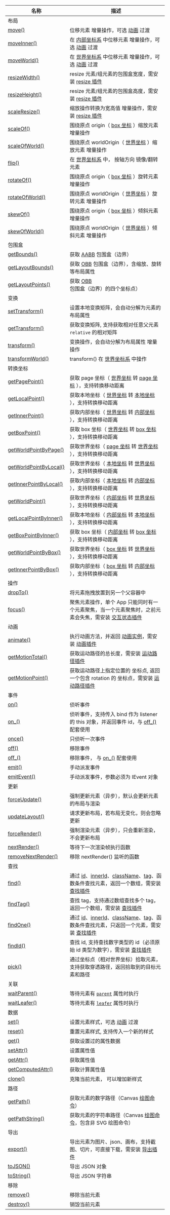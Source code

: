 | 名称                                                                                                                                                | 描述                                                                                                                                                                                                                     |
| --------------------------------------------------------------------------------------------------------------------------------------------------- | ------------------------------------------------------------------------------------------------------------------------------------------------------------------------------------------------------------------------ |
| 布局                                                                                                                                                |                                                                                                                                                                                                                          |
| [move()](/reference/UI/position.md#move-addx-number-ipointdata-addy-0-transition-itranstion)                                                        | 位移元素 <badge>增量操作</badge>，可选 [动画](/guide/plugin/animate.md) 过渡                                                                                                                                             |
| [moveInner()](/reference/UI/position.md#moveinner-addx-number-ipointdata-addy-0-transition-itranstion)                                              | 在 [内部坐标系](/guide/advanced/coordinate.md) 中位移元素 <badge>增量操作</badge>，可选 [动画](/guide/plugin/animate.md) 过渡                                                                                            |
| [moveWorld()](/reference/UI/position.md#moveworld-addworldx-number-ipointdata-addworldy-0-transition-itranstion)                                    | 在 [世界坐标系](/guide/advanced/coordinate.md#world-世界坐标系) 中位移元素 <badge>增量操作</badge>，可选 [动画](/guide/plugin/animate.md) 过渡                                                                           |
| [resizeWidth()](/reference/UI/resize.md#resizewidth-width-number)                                                                                   | resize 元素/组元素的包围盒宽度，需安装 [resize 插件](/plugin/in/resize/index.md)                                                                                                                                         |
| [resizeHeight()](/reference/UI/resize.md#resizeheight-height-number)                                                                                | resize 元素/组元素的包围盒高度，需安装 [resize 插件](/plugin/in/resize/index.md)                                                                                                                                         |
| [scaleResize()](/reference/UI/resize.md#scaleresize-scalex-number-scaley-scalex)                                                                    | 缩放操作转换为宽高值 <badge>增量操作</badge>，需安装 [resize 插件](/plugin/in/resize/index.md)                                                                                                                           |
| [scaleOf()](/reference/UI/scale.md#scaleof-origin-ialign-ipointdata-multiplyscalex-number-multiplyscaley-multiplyscalex-resize-boolean)             | 围绕原点 origin（ [box 坐标](/guide/advanced/coordinate.md#box-坐标系) ）缩放元素 <badge>增量操作</badge>                                                                                                                |
| [scaleOfWorld()](/reference/UI/scale.md#scaleofworld-worldorigin-ipointdata-multiplyscalex-number-multiplyscaley-addscalex-resize-boolean)          | 围绕原点 worldOrigin（ [世界坐标](/guide/advanced/coordinate.md#world-世界坐标系) ）缩放元素 <badge>增量操作</badge>                                                                                                     |
| [flip()](/reference/UI/flip.md)                                                                                                                     | 在 [世界坐标系](/guide/advanced/coordinate.md#world-世界坐标系) 中， 按轴方向 镜像/翻转元素                                                                                                                              |
| [rotateOf()](/reference/UI/rotation.md#rotateof-origin-ialign-ipointdata-addrotation-number)                                                        | 围绕原点 origin（ [box 坐标](/guide/advanced/coordinate.md#box-坐标系) ）旋转元素 <badge>增量操作</badge>                                                                                                                |
| [rotateOfWorld()](/reference/UI/rotation.md#rotateofworld-worldorigin-ipointdata-addrotation-number)                                                | 围绕原点 worldOrigin（ [世界坐标](/guide/advanced/coordinate.md#world-世界坐标系) ）旋转元素 <badge>增量操作</badge>                                                                                                     |
| [skewOf()](/reference/UI/skew.md#skewof-origin-ialign-ipointdata-addskewx-number-addskewy-0-resize-boolean)                                         | 围绕原点 origin（ [box 坐标](/guide/advanced/coordinate.md#box-坐标系) ）倾斜元素 <badge>增量操作</badge>                                                                                                                |
| [skewOfWorld()](/reference/UI/skew.md#skewofworld-worldorigin-ipointdata-addskewx-number-addskewy-0-resize-boolean)                                 | 围绕原点 worldOrigin（ [世界坐标](/guide/advanced/coordinate.md#world-世界坐标系) ）倾斜元素 <badge>增量操作</badge>                                                                                                     |
| 包围盒                                                                                                                                              |                                                                                                                                                                                                                          |
| [getBounds()](/reference/UI/bounds.md#getbounds-type-iboundstype-box-relative-ilocationtype-ui-world-iboundsdata)                                   | 获取 [AABB](/reference/UI/bounds.md) 包围盒（边界）                                                                                                                                                                      |
| [getLayoutBounds()](/reference/UI/bounds.md#getlayoutbounds-type-iboundstype-box-relative-ilocationtype-ui-world-unscale-boolean-ilayoutboundsdata) | 获取 [OBB](/reference/UI/bounds.md) 包围盒（边界），含缩放、旋转等布局属性                                                                                                                                               |
| [getLayoutPoints()](/reference/UI/bounds.md#getlayoutpoints-type-iboundstype-box-relative-ilocationtype-ui-world-ipointdata)                        | 获取 [OBB](/reference/UI/bounds.md) 包围盒（边界）的四个坐标点）                                                                                                                                                         |
| 变换                                                                                                                                                |                                                                                                                                                                                                                          |
| [setTransform()](/reference/UI/transform.md#settransform-matrix-imatrixdata)                                                                        | 设置本地变换矩阵，会自动分解为元素的布局属性                                                                                                                                                                             |
| [getTransform()](/reference/UI/transform.md#gettransform-relative-ilocationtype-ui-local-imatrixdata)                                               | 获取变换矩阵, 支持获取相对任意父元素 `relative` 的相对矩阵                                                                                                                                                               |
| [transform()](/reference/UI/transform.md#transform-matrix-imatrixdata)                                                                              | 变换操作，会自动分解为布局属性 <badge>增量操作</badge>                                                                                                                                                                   |
| [transformWorld()](/reference/UI/transform.md#transformworld-worldtransform-imatrixdata)                                                            | transform() 在 [世界坐标系](/guide/advanced/coordinate.md#world-世界坐标系) 中操作                                                                                                                                       |
| 转换坐标                                                                                                                                            |                                                                                                                                                                                                                          |
| [getPagePoint()](/reference/UI/point/index.md#转换世界坐标)                                                                                         | 获取 page 坐标（ [世界坐标](/guide/advanced/coordinate.md#world-世界坐标系) 转 [page 坐标](/guide/advanced/coordinate.md#page-场景坐标系) ），支持转换移动距离                                                           |
| [getLocalPoint()](/reference/UI/point/index.md#转换世界坐标)                                                                                        | 获取本地坐标（ [世界坐标](/guide/advanced/coordinate.md#world-世界坐标系) 转 [本地坐标](/guide/advanced/coordinate.md#local-本地坐标系) ），支持转换移动距离                                                             |
| [getInnerPoint()](/reference/UI/point/index.md#转换世界坐标)                                                                                        | 获取内部坐标（ [世界坐标](/guide/advanced/coordinate.md#world-世界坐标系) 转 [内部坐标](/guide/advanced/coordinate.md#inner-内部坐标系) ），支持转换移动距离                                                             |
| [getBoxPoint()](/reference/UI/point/index.md#转换世界坐标)                                                                                          | 获取 box 坐标（ [世界坐标](/guide/advanced/coordinate.md#world-世界坐标系) 转 [box 坐标](/guide/advanced/coordinate.md#box-坐标系) ），支持转换移动距离                                                                  |
| [getWorldPointByPage()](/reference/UI/point/index.md#转换-page-坐标)                                                                                | 获取世界坐标（ [page 坐标](/guide/advanced/coordinate.md#page-场景坐标系) 转 [世界坐标](/guide/advanced/coordinate.md#world-世界坐标系) ），支持转换移动距离                                                             |
| [getWorldPointByLocal()](/reference/UI/point/index.md#转换本地坐标)                                                                                 | 获取世界坐标（ [本地坐标](/guide/advanced/coordinate.md#local-本地坐标系) 转 [世界坐标](/guide/advanced/coordinate.md#world-世界坐标系) ），支持转换移动距离                                                             |
| [getInnerPointByLocal()](/reference/UI/point/index.md#转换本地坐标)                                                                                 | 获取内部坐标（ [本地坐标](/guide/advanced/coordinate.md#local-本地坐标系) 转 [内部坐标](/guide/advanced/coordinate.md#inner-内部坐标系) ），支持转换移动距离                                                             |
| [getWorldPoint()](/reference/UI/point/index.md#转换内部坐标)                                                                                        | 获取世界坐标（ [内部坐标](/guide/advanced/coordinate.md#inner-内部坐标系) 转 [世界坐标](/guide/advanced/coordinate.md#world-世界坐标系) ），支持转换移动距离                                                             |
| [getLocalPointByInner()](/reference/UI/point/index.md#转换内部坐标)                                                                                 | 获取本地坐标（ [内部坐标](/guide/advanced/coordinate.md#inner-内部坐标系) 转 [本地坐标](/guide/advanced/coordinate.md#local-本地坐标系) ），支持转换移动距离                                                             |
| [getBoxPointByInner()](/reference/UI/point/index.md#转换内部坐标)                                                                                   | 获取 box 坐标（ [内部坐标](/guide/advanced/coordinate.md#inner-内部坐标系) 转 [box 坐标](/guide/advanced/coordinate.md#box-坐标系) ），支持转换移动距离                                                                  |
| [getWorldPointByBox()](/reference/UI/point/index.md#转换内部坐标)                                                                                   | 获取世界坐标（ [box 坐标](/guide/advanced/coordinate.md#box-坐标系) 转 [世界坐标](/guide/advanced/coordinate.md#world-世界坐标系) ），支持转换移动距离                                                                   |
| [getInnerPointByBox()](/reference/UI/point/index.md#转换内部坐标)                                                                                   | 获取内部坐标（ [box 坐标](/guide/advanced/coordinate.md#box-坐标系) 转 [内部坐标](/guide/advanced/coordinate.md#inner-内部坐标系) ），支持转换移动距离                                                                   |
| 操作                                                                                                                                                |                                                                                                                                                                                                                          |
| [dropTo()](/reference/UI/dropTo.md)                                                                                                                 | 将元素拖拽放置到另一个父容器中                                                                                                                                                                                           |
| [focus()](/reference/UI/state/focus.md#focus-value-boolean)                                                                                         | 聚焦元素操作，单个 App 只能同时有一个元素聚焦，当一个元素聚焦时，之前元素会失焦，需安装 [交互状态插件](/plugin/in/state/index.md)                                                                                        |
| 动画                                                                                                                                                |                                                                                                                                                                                                                          |
| [animate()](/reference/UI/animate.md)                                                                                                               | 执行动画方法，并返回 [动画实例](/plugin/in/animate/index.md#animate-类)，需安装 [动画插件](/plugin/in/animate/index.md)                                                                                                  |
| [getMotionTotal()](/reference/UI/getMotionTotal.md)                                                                                                 | 获取运动路径的总长度，需安装 [运动路径插件](/plugin/in/motion-path/index.md)                                                                                                                                             |
| [getMotionPoint()](/reference/UI/getMotionPoint.md)                                                                                                 | 获取运动路径上指定位置的 坐标点, 返回一个包含 rotation 的 坐标点，需安装 [运动路径插件](/plugin/in/motion-path/index.md)                                                                                                 |
| 事件                                                                                                                                                |                                                                                                                                                                                                                          |
| [on()](/reference/UI/on.md#on-type-string-string-listener-ieventlistener-options-ieventoption)                                                      | 侦听事件                                                                                                                                                                                                                 |
| [on\_()](/reference/UI/on.md#on-type-string-string-listener-ieventlistener-bind-iobject-options-ieventoption-ieventlistenerid)                      | 侦听事件，支持传入 bind 作为 listener 的 this 对象，并返回事件 id，与 [off\_()](/reference/UI/off.md#off) 配套使用                                                                                                       |
| [once()](/reference/UI/on.md#once-type-string-string-listener-ieventlistener-capture-boolean)                                                       | 只侦听一次事件                                                                                                                                                                                                           |
| [off()](/reference/UI/off.md)                                                                                                                       | 移除事件                                                                                                                                                                                                                 |
| [off\_()](/reference/UI/off.md)                                                                                                                     | 移除事件， 与 [on\_()](/reference/UI/on.md#on_) 配套使用                                                                                                                                                                 |
| [emit()](/reference/UI/emit.md)                                                                                                                     | 手动派发事件                                                                                                                                                                                                             |
| [emitEvent()](/reference/UI/emit.md)                                                                                                                | 手动派发事件，参数必须为 IEvent 对象                                                                                                                                                                                     |
| 更新                                                                                                                                                |                                                                                                                                                                                                                          |
| [forceUpdate()](/reference/UI/forceUpdate.md)                                                                                                       | 强制更新元素（异步），默认会更新元素的布局与渲染                                                                                                                                                                         |
| [updateLayout()](/reference/UI/forceUpdate.md#updatelayout)                                                                                         | 请求更新布局，若布局无变化，则会忽略更新                                                                                                                                                                                 |
| [forceRender()](/reference/UI/forceRender.md)                                                                                                       | 强制渲染元素（异步），只会重新渲染，不会更新布局                                                                                                                                                                         |
| [nextRender()](/reference/UI/nextRender.md)                                                                                                         | 等待下一次渲染帧执行函数                                                                                                                                                                                                 |
| [removeNextRender()](/reference/UI/nextRender.md)                                                                                                   | 移除 nextRender() 监听的函数                                                                                                                                                                                             |
| 查找                                                                                                                                                |                                                                                                                                                                                                                          |
| [find()](/reference/UI/find.md)                                                                                                                     | 通过 [id](/reference/UI/id.md)、[innerId](/reference/UI/innerId.md)、[className](/reference/UI/className.md)、[tag](/reference/UI/tag.md)、函数条件查找元素，返回一个数组，需安装 [查找插件](/plugin/in/find/index.md)   |
| [findTag()](/reference/UI/find.md)                                                                                                                  | 查找 tag，支持通过数组查找多个 tag，返回一个数组，需安装 [查找插件](/plugin/in/find/index.md)                                                                                                                            |
| [findOne()](/reference/UI/findOne.md)                                                                                                               | 通过 [id](/reference/UI/id.md)、[innerId](/reference/UI/innerId.md)、[className](/reference/UI/className.md)、[tag](/reference/UI/tag.md)、函数条件查找元素，只返回一个元素，需安装 [查找插件](/plugin/in/find/index.md) |
| [findId()](/reference/UI/findOne.md)                                                                                                                | 查找 id, 支持查找数字类型的 id（必须原始 id 类型为数字），需安装 [查找插件](/plugin/in/find/index.md)                                                                                                                    |
| [pick()](/reference/UI/pick.md)                                                                                                                     | 通过坐标点（相对世界坐标）拾取元素，支持获取穿透路径，返回拾取到的目标元素和路径                                                                                                                                         |
| 关联                                                                                                                                                |                                                                                                                                                                                                                          |
| [waitParent()](/reference/UI/parent.md#waitparent-item-function-bind-object)                                                                        | 等待元素有 [`parent`](/reference/UI/parent.md) 属性时执行                                                                                                                                                                |
| [waitLeafer()](/reference/UI/leafer.md#waitleafer-item-function-bind-object)                                                                        | 等待元素有 [`leafer`](/reference/UI/leafer.md) 属性时执行                                                                                                                                                                |
| 数据                                                                                                                                                |                                                                                                                                                                                                                          |
| [set()](/reference/UI/data.md#set-data-iuiinputdata-transition-itranstion)                                                                          | 设置元素样式，可选 [动画](/guide/plugin/animate.md) 过渡                                                                                                                                                                 |
| [reset()](/reference/UI/data.md#reset-data-iuiinputdata)                                                                                            | 重置元素样式, 支持传入一个新的样式                                                                                                                                                                                       |
| [get()](/reference/UI/data.md#get-iuiinputdata)                                                                                                     | 获取设置过的属性数据                                                                                                                                                                                                     |
| [setAttr()](/reference/UI/data.md#setattr-name-string-value-any)                                                                                    | 设置属性值                                                                                                                                                                                                               |
| [getAttr()](/reference/UI/data.md#getattr-name-string-any)                                                                                          | 获取属性值                                                                                                                                                                                                               |
| [getComputedAttr()](/reference/UI/data.md#getcomputedattr-name-string-any)                                                                          | 获取计算属性值                                                                                                                                                                                                           |
| [clone()](/reference/UI/clone.md)                                                                                                                   | 克隆当前元素， 可以增加新样式                                                                                                                                                                                            |
| 路径                                                                                                                                                |                                                                                                                                                                                                                          |
| [getPath()](/reference/UI/getPath.md)                                                                                                               | 获取元素的数字路径（Canvas [绘图命令](/reference/interface/ui/PathData.md#canvas-命令)）                                                                                                                                 |
| [getPathString()](/reference/UI/getPathString.md)                                                                                                   | 获取元素的字符串路径（Canvas [绘图命令](/reference/interface/ui/PathData.md#canvas-命令)，包含非 SVG 绘图命令）                                                                                                          |
| 导出                                                                                                                                                |                                                                                                                                                                                                                          |
| [export()](/reference/UI/export.md)                                                                                                                 | 导出元素为图片、json、画布，支持截图、切片，可直接下载，需安装 [导出插件](/plugin/in/export/index.md)                                                                                                                    |
| [toJSON()](/reference/UI/json.md)                                                                                                                   | 导出 JSON 对象                                                                                                                                                                                                           |
| [toString()](/reference/UI/json.md#tostring-options-ijsonoptions-string)                                                                            | 导出 JSON 字符串                                                                                                                                                                                                         |
| 移除                                                                                                                                                |                                                                                                                                                                                                                          |
| [remove()](/reference/UI/remove.md)                                                                                                                 | 移除当前元素                                                                                                                                                                                                             |
| [destroy()](/reference/UI/destroy.md)                                                                                                               | 销毁当前元素                                                                                                                                                                                                             |
